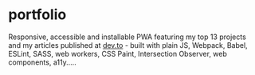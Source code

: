 # portfolio
Responsive, accessible and installable PWA featuring my top 13 projects and my articles published at [dev.to](https://dev.to) - built with plain JS, Webpack, Babel, ESLint, SASS, web workers, CSS Paint, Intersection Observer, web components, a11y.....
